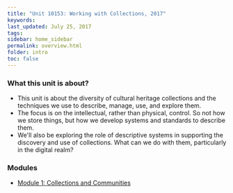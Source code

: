 ```yaml
---
title: "Unit 10153: Working with Collections, 2017"
keywords: 
last_updated: July 25, 2017
tags:
sidebar: home_sidebar
permalink: overview.html
folder: intro
toc: false
---
```


### What this unit is about?

* This unit is about the diversity of cultural heritage collections and the techniques we use to describe, manage, use, and explore them. 
* The focus is on the intellectual, rather than physical, control. So not how we store things, but how we develop systems and standards to describe them.
* We'll also be exploring the role of descriptive systems in supporting the discovery and use of collections. What can we do with them, particularly in the digital realm?

### Modules

* [Module 1: Collections and Communities](http://127.0.0.1:4000/module1-intro.html)